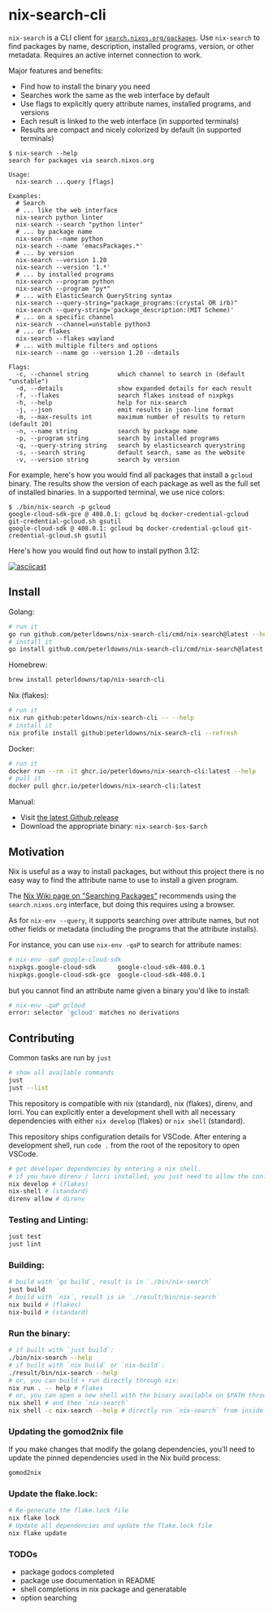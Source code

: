 # nix-search-cli

`nix-search` is a CLI client for [`search.nixos.org/packages`](https://search.nixos.org/packages).
Use `nix-search` to find packages by name, description, installed programs, version, or other metadata. Requires an active internet connection to work.

Major features and benefits:
* Find how to install the binary you need
* Searches work the same as the web interface by default
* Use flags to explicitly query attribute names, installed programs, and versions
* Each result is linked to the web interface (in supported terminals)
* Results are compact and nicely colorized by default (in supported terminals)

```console
$ nix-search --help
search for packages via search.nixos.org

Usage:
  nix-search ...query [flags]

Examples:
  # Search
  # ... like the web interface
  nix-search python linter
  nix-search --search "python linter"
  # ... by package name
  nix-search --name python
  nix-search --name 'emacsPackages.*'
  # ... by version
  nix-search --version 1.20
  nix-search --version '1.*'
  # ... by installed programs
  nix-search --program python
  nix-search --program "py*"
  # ... with ElasticSearch QueryString syntax
  nix-search --query-string="package_programs:(crystal OR irb)"
  nix-search --query-string='package_description:(MIT Scheme)'
  # ... on a specific channel
  nix-search --channel=unstable python3
  # ... or flakes
  nix-search --flakes wayland
  # ... with multiple filters and options
  nix-search --name go --version 1.20 --details

Flags:
  -c, --channel string        which channel to search in (default "unstable")
  -d, --details               show expanded details for each result
  -f, --flakes                search flakes instead of nixpkgs
  -h, --help                  help for nix-search
  -j, --json                  emit results in json-line format
  -m, --max-results int       maximum number of results to return (default 20)
  -n, --name string           search by package name
  -p, --program string        search by installed programs
  -q, --query-string string   search by elasticsearch querystring
  -s, --search string         default search, same as the website
  -v, --version string        search by version
```

For example, here's how you would find all packages that install a `gcloud` binary. The results show the version of each package as well as the full set of installed binaries. In a supported terminal, we use nice colors:

```console
$ ./bin/nix-search -p gcloud
google-cloud-sdk-gce @ 408.0.1: gcloud bq docker-credential-gcloud git-credential-gcloud.sh gsutil
google-cloud-sdk @ 408.0.1: gcloud bq docker-credential-gcloud git-credential-gcloud.sh gsutil
```

Here's how you would find out how to install python 3.12:

[![asciicast](https://asciinema.org/a/9N61Y9RODg0EW1vhxnAbi0ITX.svg)](https://asciinema.org/a/9N61Y9RODg0EW1vhxnAbi0ITX)

## Install

Golang:
```bash
# run it
go run github.com/peterldowns/nix-search-cli/cmd/nix-search@latest --help
# install it
go install github.com/peterldowns/nix-search-cli/cmd/nix-search@latest
```

Homebrew:
```bash
brew install peterldowns/tap/nix-search-cli
```

Nix (flakes):
```bash
# run it
nix run github:peterldowns/nix-search-cli -- --help
# install it
nix profile install github:peterldowns/nix-search-cli --refresh
```

Docker:
```bash
# run it
docker run --rm -it ghcr.io/peterldowns/nix-search-cli:latest --help
# pull it
docker pull ghcr.io/peterldowns/nix-search-cli:latest
```

Manual:
- Visit [the latest Github release](https://github.com/peterldowns/nix-search-cli/releases/latest)
- Download the appropriate binary: `nix-search-$os-$arch`

## Motivation
Nix is useful as a way to install packages, but without this project there is no easy way to find the attribute name
to use to install a given program.

The [Nix Wiki page on "Searching Packages"](https://nixos.wiki/wiki/Searching_packages) recommends
using the `search.nixos.org` interface, but doing this requires using a browser.

As for `nix-env --query`, it supports searching over attribute names, but not
other fields or metadata (including the programs that the attribute installs).

For instance, you can use `nix-env -qaP` to search for
attribute names:

```bash
# nix-env -qaP google-cloud-sdk
nixpkgs.google-cloud-sdk      google-cloud-sdk-408.0.1
nixpkgs.google-cloud-sdk-gce  google-cloud-sdk-408.0.1
```

but you cannot find an attribute name given a binary you'd like to install:

```bash
# nix-env -qaP gcloud
error: selector 'gcloud' matches no derivations
```

## Contributing

Common tasks are run by `just`
```bash
# show all available commands
just
just --list
```

This repository is compatible with nix (standard), nix (flakes), direnv, and
lorri. You can explicitly enter a development shell with all necessary
dependencies with either `nix develop` (flakes) or `nix shell` (standard).

This repository ships configuration details for VSCode. After entering a
development shell, run `code .` from the root of the repository to open VSCode.

```bash
# get developer dependencies by entering a nix shell.
# if you have direnv / lorri installed, you just need to allow the config once.
nix develop # (flakes)
nix-shell # (standard)
direnv allow # direnv
```

### Testing and Linting:
```bash
just test
just lint
```

### Building:
```bash
# build with `go build`, result is in `./bin/nix-search`
just build
# build with `nix`, result is in `./result/bin/nix-search`
nix build # (flakes)
nix-build # (standard)
```

### Run the binary:
```bash
# if built with `just build`:
./bin/nix-search --help
# if built with `nix build` or `nix-build`:
./result/bin/nix-search --help
# or, you can build + run directly through nix:
nix run . -- help # flakes
# or, you can open a new shell with the binary available on $PATH through nix:
nix shell # and then `nix-search`
nix shell -c nix-search --help # directly run `nix-search` from inside this shell
```

### Updating the gomod2nix file
If you make changes that modify the golang dependencies, you'll need to update the pinned dependencies used in the Nix build process:

```bash
gomod2nix
```

### Update the flake.lock:
```bash
# Re-generate the flake.lock file
nix flake lock
# Update all dependencies and update the flake.lock file
nix flake update
```

### TODOs
- package godocs completed
- package use documentation in README
- shell completions in nix package and generatable
- option searching

